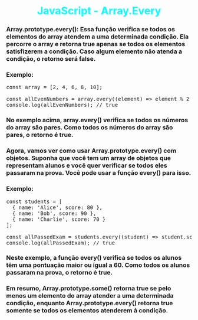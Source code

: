 # <div align="center" style="color:Cyan; font-weight:bold;"> JavaScript - Array.Every</div>

### Array.prototype.every(): Essa função verifica se todos os elementos do array atendem a uma determinada condição. Ela percorre o array e retorna true apenas se todos os elementos satisfizerem a condição. Caso algum elemento não atenda a condição, o retorno será false.

### Exemplo:

<pre>
const array = [2, 4, 6, 8, 10];

const allEvenNumbers = array.every((element) => element % 2 === 0);
console.log(allEvenNumbers); // true
</pre>

### No exemplo acima, array.every() verifica se todos os números do array são pares. Como todos os números do array são pares, o retorno é true.

### Agora, vamos ver como usar Array.prototype.every() com objetos. Suponha que você tem um array de objetos que representam alunos e você quer verificar se todos eles passaram na prova. Você pode usar a função every() para isso.

### Exemplo:

<pre>
const students = [
  { name: 'Alice', score: 80 },
  { name: 'Bob', score: 90 },
  { name: 'Charlie', score: 70 }
];

const allPassedExam = students.every((student) => student.score >= 60);
console.log(allPassedExam); // true
</pre>

### Neste exemplo, a função every() verifica se todos os alunos têm uma pontuação maior ou igual a 60. Como todos os alunos passaram na prova, o retorno é true.

### Em resumo, Array.prototype.some() retorna true se pelo menos um elemento do array atender a uma determinada condição, enquanto Array.prototype.every() retorna true somente se todos os elementos atenderem à condição.
